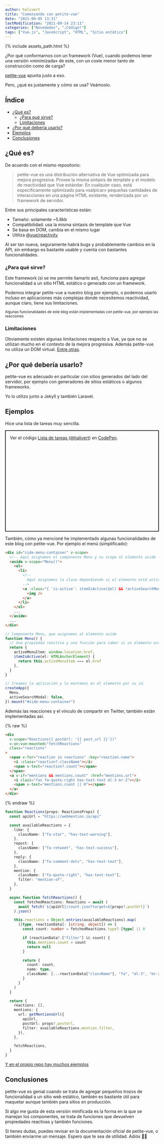 ```yaml
---
author: halivert
title: "Comenzando con petite-vue"
date: "2021-09-05 13:31"
lastModification: "2021-09-14 23:11"
categories: ["Novedades", "¡Código!"]
tags: ["Vue.js", "JavaScript", "HTML", "Sitio estático"]
---
```


{% include assets_path.html %}

¿Por qué conformarnos con un framework (Vue), cuando podemos tener una
versión «minimizada» de este, con un coste menor tanto de construcción como de
carga?

[petite-vue](https://github.com/vuejs/petite-vue) apunta justo a eso.

Pero, ¿qué es justamente y cómo se usa? Veámoslo.

<!-- Seguir leyendo -->

## Índice

<div markdown="1">

- [¿Qué es?](#qué-es)
  - [¿Para qué sirve?](#para-qué-sirve)
  - [Limitaciones](#limitaciones)
- [¿Por qué debería usarlo?](#por-qué-debería-usarlo)
- [Ejemplos](#ejemplos)
- [Conclusiones](#conclusiones)

</div>

## ¿Qué es?

De acuerdo con el mismo repositorio:

> petite-vue es una distribución alternativa de Vue optimizada para mejora
> progresiva. Provee la misma sintaxis de template y el modelo de reactividad
> que Vue estándar. En cualquier caso, está específicamente optimizado para
> «salpicar» pequeñas cantidades de interacciones en una página HTML existente,
> renderizada por un framework de servidor.

Entre sus principales características están:

- Tamaño: solamente ~5.8kb
- Compatibilidad: usa la misma sintaxis de template que Vue
- Se basa en DOM, cambia en el mismo lugar
- Utiliza [@vue/reactivity](https://www.npmjs.com/package/@vue/reactivity)

Al ser tan nueva, seguramente habrá bugs y probablemente cambios en la API, sin
embargo es bastante usable y cuenta con bastantes funcionalidades.

### ¿Para qué sirve?

Este framework (si se me permite llamarlo así), funciona para agregar
funcionalidad a un sitio HTML estático o generado con un framework.

Podemos integrar petite-vue a nuestro blog por ejemplo, o podemos usarlo incluso
en aplicaciones más complejas donde necesitemos reactividad, aunque claro, tiene
sus limitaciones.

<small>
Algunas funcionalidades de este blog están implementadas con petite-vue, por
ejemplo las reacciones
</small>

### Limitaciones

Obviamente existen algunas limitaciones respecto a Vue, ya que no se utilizan
mucho en el contexto de la mejora progresiva. Además petite-vue no utiliza un
DOM virtual. [Entre otras](https://github.com/vuejs/petite-vue#not-supported).

## ¿Por qué debería usarlo?

petite-vue es adecuado en particular con sitios generados del lado del servidor,
por ejemplo con generadores de sitios estáticos o algunos frameworks.

Yo lo utilizo junto a Jekyll y también Laravel.

## Ejemplos

Hice una lista de tareas muy sencilla.

<p
  class="codepen is-flex"
  data-height="500"
  data-default-tab="js,result"
  data-slug-hash="mdwroKe"
  data-user="halivert"
  style="height: 300px; align-items: center; justify-content: center; border: 2px solid; margin: 1em 0; padding: 1em;"
>
  <span>
    Ver el código
    <a href="https://codepen.io/halivert/pen/mdwroKe">
      Lista de tareas
    </a>
    (<a href="https://codepen.io/halivert">@halivert</a>)
    en <a href="https://codepen.io">CodePen</a>.
  </span>
</p>
<script async src="https://cpwebassets.codepen.io/assets/embed/ei.js"></script>

También, cómo ya mencioné he implementado algunas funcionalidades de este blog
con petite-vue. Por ejemplo el menú (simplificado):

```html
<div id="side-menu-container" v-scope>
  <!-- Aquí asignamos el componente Menu y su scope al elemento aside -->
  <aside v-scope="Menu()">
    <ul>
      <li>
        <!--
          Aquí asignamos la clase dependiendo si el elemento está activo
        -->
        <a :class="{ 'is-active': itemIsActive($el) && !activeSearchModal }">
          <img />
        </a>
      </li>
    </ul>
    ...
  </aside>
  ...
</div>
```

```ts
// Componente Menu, que asignamos al elemento aside
function Menu() {
  // Una propiedad reactiva y una función para saber si un elemento está activo
  return {
    activeMenuItem: window.location.href,
    itemIsActive(el: HTMLAnchorElement) {
      return this.activeMenuItem === el.href
    },
  }
}

// Creamos la aplicación y la montamos en el elemento por su id.
createApp({
  Menu,
  activeSearchModal: false,
}).mount("#side-menu-container")
```

Además las reacciones y el vínculo de compartir en Twitter, también están
implementadas así.

{% raw %}

```html
<div
  v-scope="Reactions({ postUrl: '{{ post_url }}'})"
  v-on:vue:mounted="fetchReactions"
  class="reactions"
>
  <span v-for="reaction in reactions" :key="reaction.name">
    <i :class="reaction?.className"></i>
    <span v-text="reaction?.count"></span>
  </span>
  <a v-if="mentions && mentions.count" :href="mentions.url">
    <i class="fas fa-quote-right has-text-text ml-3 mr-2"></i>
    <span v-text="mentions.count || 0"></span>
  </a>
</div>
```

{% endraw %}

```ts
function Reactions(props: ReactionsProps) {
  const apiUrl = "https://webmention.io/api"

  const availableReactions = {
    like: {
      className: ["fa-star", "has-text-warning"],
    },
    repost: {
      className: ["fa-retweet", "has-text-success"],
    },
    reply: {
      className: ["fa-comment-dots", "has-text-text"],
    },
    mention: {
      className: ["fa-quote-right", "has-text-text"],
      filter: "mention-of",
    },
  }

  async function fetchReactions() {
    const fetchedReactions: Reactions = await (
      await fetch(`${apiUrl}/count.json?target=${props?.postUrl}`)
    ).json()

    this.reactions = Object.entries(availableReactions).map(
      ([type, reactionData]: [string, object]) => {
        const count: number = fetchedReactions.type?.[type] || 0

        if (reactionData?.["filter"] && count) {
          this.mentions.count = count
          return null
        }

        return {
          count: count,
          name: type,
          className: [...reactionData["className"], "fa", "ml-3", "mr-2"],
        }
      }
    )
  }

  return {
    reactions: [],
    mentions: {
      url: getMentionsUrl({
        apiUrl,
        postUrl: props?.postUrl,
        filter: availableReactions.mention.filter,
      }),
    },

    fetchReactions,
  }
}
```

[Y en el propio repo hay muchos
ejemplos](https://github.com/vuejs/petite-vue/tree/main/examples)

## Conclusiones

petite-vue es genial cuando se trata de agregar pequeños trozos de funcionalidad
a un sitio web estático, también es bastante útil para maquetar aunque también
para sitios en producción.

Si algo me gusta de esta versión minificada es la forma en la que se manejan los
componentes, se trata de funciones que devuelven propiedades reactivas y también
funciones.

Si tienes dudas, puedes revisar en la documentación oficial de petite-vue, o
también enviarme un mensaje. Espero que te sea de utilidad. Adiós 👋🏽
